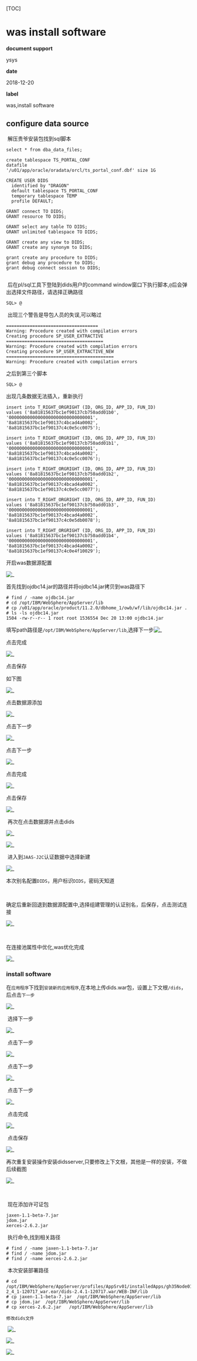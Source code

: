 [TOC]

# was install software

**document support**

ysys

**date**

2018-12-20

**label**

was,install software



## configure data source

​	解压贵爷安装包找到sql脚本

```
select * from dba_data_files;

create tablespace TS_PORTAL_CONF
datafile
'/u01/app/oracle/oradata/orcl/ts_portal_conf.dbf' size 1G

CREATE USER DIDS
  identified by "DRAGON"
  default tablespace TS_PORTAL_CONF
  temporary tablespace TEMP
  profile DEFAULT;

GRANT connect TO DIDS;
GRANT resource TO DIDS;

GRANT select any table TO DIDS;
GRANT unlimited tablespace TO DIDS;

GRANT create any view to DIDS;
GRANT create any synonym to DIDS;

grant create any procedure to DIDS;
grant debug any procedure to DIDS;
grant debug connect session to DIDS;


```

​	后在pl/sql工具下登陆到dids用户的command window窗口下执行脚本,`@`后会弹出选择文件路径，请选择正确路径

```
SQL> @
```

​	出现三个警告是导包人员的失误,可以略过

```
===================================
Warning: Procedure created with compilation errors
Creating procedure SP_USER_EXTRACTIVE
=====================================
Warning: Procedure created with compilation errors
Creating procedure SP_USER_EXTRACTIVE_NEW
=========================================
Warning: Procedure created with compilation errors

```

之后到第三个脚本

```
SQL> @
```

出现几条数据无法插入，重新执行

```
insert into T_RIGHT_ORGRIGHT (ID, ORG_ID, APP_ID, FUN_ID)
values ('8a81815637bc1ef90137cb750add01b0', '00000000000000000000000000000001', '8a81815637bc1ef90137c4bcad4a0002', '8a81815637bc1ef90137c4c0e5cc0075');

insert into T_RIGHT_ORGRIGHT (ID, ORG_ID, APP_ID, FUN_ID)
values ('8a81815637bc1ef90137cb750add01b1', '00000000000000000000000000000001', '8a81815637bc1ef90137c4bcad4a0002', '8a81815637bc1ef90137c4c0e5cc0076');

insert into T_RIGHT_ORGRIGHT (ID, ORG_ID, APP_ID, FUN_ID)
values ('8a81815637bc1ef90137cb750add01b2', '00000000000000000000000000000001', '8a81815637bc1ef90137c4bcad4a0002', '8a81815637bc1ef90137c4c0e5cc0077');

insert into T_RIGHT_ORGRIGHT (ID, ORG_ID, APP_ID, FUN_ID)
values ('8a81815637bc1ef90137cb750add01b3', '00000000000000000000000000000001', '8a81815637bc1ef90137c4bcad4a0002', '8a81815637bc1ef90137c4c0e5db0078');

insert into T_RIGHT_ORGRIGHT (ID, ORG_ID, APP_ID, FUN_ID)
values ('8a81815637bc1ef90137cb750add01b4', '00000000000000000000000000000001', '8a81815637bc1ef90137c4bcad4a0002', '8a81815637bc1ef90137c4c0e4f10029');

```

开启was数据源配置

![_](../img_src/000/2018-12-20_124105.png)

首先找到ojdbc14.jar的路径并将ojdbc14.jar拷贝到was路径下

```
# find / -name ojdbc14.jar
# cd /opt/IBM/WebSphere/AppServer/lib
# cp /u01/app/oracle/product/11.2.0/dbhome_1/owb/wf/lib/ojdbc14.jar .
# ls -ls ojdbc14.jar
1504 -rw-r--r-- 1 root root 1536554 Dec 20 13:00 ojdbc14.jar
```

填写path路径是`/opt/IBM/WebSphere/AppServer/lib`,选择下一步![_](../img_src/000/2018-12-20_130223.png)

点击完成

![_](../img_src/000/2018-12-20_130336.png)

点击保存



如下图

![_](../img_src/000/2018-12-20_130557.png)

点击数据源添加

![_](../img_src/000/2018-12-20_131625.png)



点击下一步

![_](../img_src/000/2018-12-20_131804.png)

点击下一步

![_](../img_src/000/2018-12-20_131937.png)

点击完成

![_](../img_src/000/2018-12-20_132212.png)

点击保存

![_](../img_src/000/2018-12-20_132316.png)



​	再次在点击数据源并点击dids

![_](../img_src/000/2018-12-20_132540.png)

![_](../img_src/000/2018-12-20_132645.png)



​	进入到`JAAS-J2C`认证数据中选择新建

![_](../img_src/000/2018-12-20_132759.png)

​	本次别名配置`DIDS`，用户标识`DIDS`，密码天知道

​	

​	确定后重新回退到数据源配置中,选择组建管理的认证别名，后保存，点击测试连接

![_](../img_src/000/2018-12-20_133025.png)

​	

在连接池属性中优化,was优化完成

![_](../img_src/000/2018-12-20_133257.png)



### install software

​	在`应用程序`下找到`安装新的应用程序`,在本地上传dids.war包，设置上下文根`/dids`，后点击`下一步`

![_](../img_src/000/2018-12-20_133507.png)

​	选择下一步

![_](../img_src/000/2018-12-20_133818.png)

​	点击下一步

![_](../img_src/000/2018-12-20_133923.png)

​	点击下一步

![_](../img_src/000/2018-12-20_134010.png)

​	点击下一步

![_](../img_src/000/2018-12-20_134049.png)

​	点击完成

![_](../img_src/000/2018-12-20_134124.png)

​	点击保存

![_](../img_src/000/2018-12-20_134221.png)



​	再次重复安装操作安装didsserver,只要修改上下文根，其他是一样的安装，不做后续截图

![_](../img_src/000/2018-12-20_134452.png)

​	

​	现在添加许可证包

```
jaxen-1.1-beta-7.jar
jdom.jar
xerces-2.6.2.jar 
```

​	执行命令,找到相关路径

```
# find / -name jaxen-1.1-beta-7.jar
# find / -name jdom.jar
# find / -name xerces-2.6.2.jar 
```

​	本次安装部署路径

```
# cd /opt/IBM/WebSphere/AppServer/profiles/AppSrv01/installedApps/gh35Node01Cell/dids-2_4_1-120717_war.ear/dids-2.4.1-120717.war/WEB-INF/lib
# cp jaxen-1.1-beta-7.jar  /opt/IBM/WebSphere/AppServer/lib
# cp jdom.jar  /opt/IBM/WebSphere/AppServer/lib
# cp xerces-2.6.2.jar   /opt/IBM/WebSphere/AppServer/lib
```

 	修改dids文件

​	![_](../img_src/000/2018-12-20_160452.png)

![_](../img_src/000/2018-12-20_160735.png)

![_](../img_src/000/2018-12-20_160839.png)